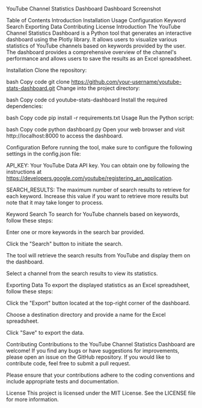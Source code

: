 YouTube Channel Statistics Dashboard
Dashboard Screenshot

Table of Contents
Introduction
Installation
Usage
Configuration
Keyword Search
Exporting Data
Contributing
License
Introduction
The YouTube Channel Statistics Dashboard is a Python tool that generates an interactive dashboard using the Plotly library. It allows users to visualize various statistics of YouTube channels based on keywords provided by the user. The dashboard provides a comprehensive overview of the channel's performance and allows users to save the results as an Excel spreadsheet.

Installation
Clone the repository:

bash
Copy code
git clone https://github.com/your-username/youtube-stats-dashboard.git
Change into the project directory:

bash
Copy code
cd youtube-stats-dashboard
Install the required dependencies:

bash
Copy code
pip install -r requirements.txt
Usage
Run the Python script:

bash
Copy code
python dashboard.py
Open your web browser and visit http://localhost:8000 to access the dashboard.

Configuration
Before running the tool, make sure to configure the following settings in the config.json file:

API_KEY: Your YouTube Data API key. You can obtain one by following the instructions at https://developers.google.com/youtube/registering_an_application.

SEARCH_RESULTS: The maximum number of search results to retrieve for each keyword. Increase this value if you want to retrieve more results but note that it may take longer to process.

Keyword Search
To search for YouTube channels based on keywords, follow these steps:

Enter one or more keywords in the search bar provided.

Click the "Search" button to initiate the search.

The tool will retrieve the search results from YouTube and display them on the dashboard.

Select a channel from the search results to view its statistics.

Exporting Data
To export the displayed statistics as an Excel spreadsheet, follow these steps:

Click the "Export" button located at the top-right corner of the dashboard.

Choose a destination directory and provide a name for the Excel spreadsheet.

Click "Save" to export the data.

Contributing
Contributions to the YouTube Channel Statistics Dashboard are welcome! If you find any bugs or have suggestions for improvements, please open an issue on the GitHub repository. If you would like to contribute code, feel free to submit a pull request.

Please ensure that your contributions adhere to the coding conventions and include appropriate tests and documentation.

License
This project is licensed under the MIT License. See the LICENSE file for more information.
